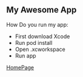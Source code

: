 ## My Awesome App

How Do you run my app: 
* First download Xcode
* Run pod install 
* Open .xcworkspace 
* Run app 

[HomePage](https://alexcpaul.com/)  

